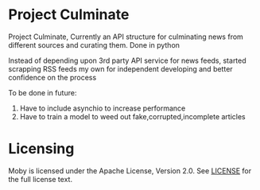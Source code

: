 Project Culminate
=========


Project Culminate,
Currently an API structure for culminating news from different sources and curating them.
Done in python

Instead of depending upon  3rd party API service for news feeds, started scrapping RSS feeds my own for independent developing and better confidence on the process


To be done in future:
1) Have to include asynchio to increase performance
2) Have to train a model to weed out fake,corrupted,incomplete articles


Licensing
=========
Moby is licensed under the Apache License, Version 2.0. See
[LICENSE](https://github.com/arju88nair/projectCulminate/blob/master/LICENSE) for the full
license text.


